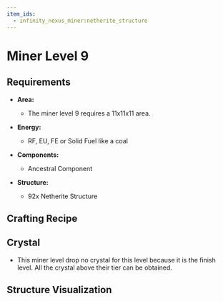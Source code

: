 ```yaml
---
item_ids:
  - infinity_nexus_miner:netherite_structure
---
```


# Miner Level 9

## Requirements

- **Area:**
  - The miner level 9 requires a 11x11x11 area.

- **Energy:**
  - RF, EU, FE or Solid Fuel like a coal

- **Components:**
  - <ItemImage id="infinity_nexus_core:ancestral_component" /> Ancestral Component

- **Structure:**
  - <ItemImage id="infinity_nexus_miner:netherite_structure" /> 92x Netherite Structure

## Crafting Recipe

<Recipe id="minecraft:structures/netherite_machine_casing" />

## Crystal
  - This miner level drop no crystal for this level because it is the finish level. All the crystal above their tier can be obtained.

## Structure Visualization

<GameScene zoom="2">
  <ImportStructure src="structures/miner_level_9.nbt" />
</GameScene>
